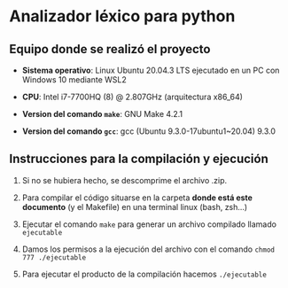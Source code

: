 # Analizador léxico para python

## Equipo donde se realizó el proyecto

* **Sistema operativo**: Linux Ubuntu 20.04.3 LTS ejecutado en un PC con Windows 10 mediante WSL2

* **CPU**: Intel i7-7700HQ (8) @ 2.807GHz (arquitectura x86_64)

* **Version del comando `make`**: GNU Make 4.2.1

* **Version del comando `gcc`**: gcc (Ubuntu 9.3.0-17ubuntu1~20.04) 9.3.0

## Instrucciones para la compilación y ejecución

1. Si no se hubiera hecho, se descomprime el archivo .zip.

2. Para compilar el código situarse en la carpeta **donde está este documento** (y el Makefile) en una terminal linux (bash, zsh...)

3. Ejecutar el comando `make` para generar un archivo compilado llamado `ejecutable`

4. Damos los permisos a la ejecución del archivo con el comando `chmod 777 ./ejecutable`

5. Para ejecutar el producto de la compilación hacemos `./ejecutable`
